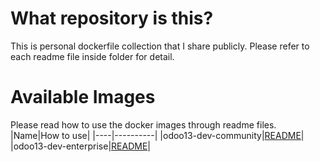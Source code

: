 # What repository is this?
This is personal dockerfile collection that I share publicly. Please refer
to each readme file inside folder for detail.

# Available Images
Please read how to use the docker images through readme files.
|Name|How to use|
|----|----------|
|odoo13-dev-community|[README](https://github.com/afwanwh/docker-collection/tree/master/odoo/dev-mount)|
|odoo13-dev-enterprise|[README](https://github.com/afwanwh/docker-collection/tree/master/odoo/dev-mount)|
